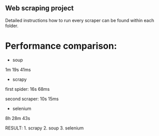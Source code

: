 ## Web scraping project

Detailed instructions how to run every scraper can be found within each folder.


# Performance comparison:
- soup 

1m 19s 41ms

- scrapy 

first spider: 16s 68ms

second scraper: 10s 15ms

- selenium

8h 28m 43s


RESULT: 1. scrapy 2. soup 3. selenium
